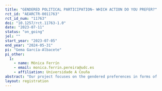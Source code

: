 ```yaml
---
title: "GENDERED POLITICAL PARTICIPATION– WHICH ACTION DO YOU PREFER?"
rct_id: "AEARCTR-0011763"
rct_id_num: "11763"
doi: "10.1257/rct.11763-1.0"
date: "2023-07-11"
status: "on_going"
jel: ""
start_year: "2023-07-05"
end_year: "2024-05-31"
pi: "Gema García-Albacete"
pi_other:
  1:
    - name: Mónica Ferrín
    - email: monica.ferrin.pereira@udc.es
    - affiliation: Universidade A Couña
abstract: "Our project focuses on the gendered preferences in forms of political action. Given the consistent differences in the types of actions in which women participate in comparation to men, and the still significant gender gap in party related activities, we want to understand the characteristics that make one type of action more or less attractive for women. This document pre-registers the research design for a survey experiment we will conduct in July 2023 in an online panel to a sample of the Spanish population. We discuss the recruitment of participants, the main hypotheses we seek to test with the conjoint experiment, and the analysis we plan to conduct for testing the hypotheses . All changes to the strategy discussed in this document will be made transparent in the publications presenting the findings."
layout: registration
---
```


